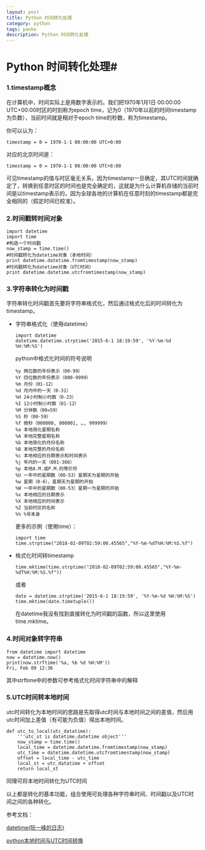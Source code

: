 ```yaml
---
layout: post
title: Python 时间转化处理
category: python
tags: panko
description: Python 时间转化处理
---
```

# Python 时间转化处理#

### 1.**timestamp概念**

在计算机中，时间实际上是用数字表示的。我们把1970年1月1日 00:00:00 UTC+00:00时区的时刻称为epoch time，记为0（1970年以前的时间timestamp为负数），当前时间就是相对于epoch time的秒数，称为timestamp。

你可以认为：

```
timestamp = 0 = 1970-1-1 00:00:00 UTC+0:00
```

对应的北京时间是：

```
timestamp = 0 = 1970-1-1 08:00:00 UTC+8:00
```

可见timestamp的值与时区毫无关系，因为timestamp一旦确定，其UTC时间就确定了，转换到任意时区的时间也是完全确定的，这就是为什么计算机存储的当前时间是以timestamp表示的，因为全球各地的计算机在任意时刻的timestamp都是完全相同的（假定时间已校准）。



### 2.**时间戳转时间对象**

```
import datetime
import time
#构造一个时间戳
now_stamp = time.time()
#时间戳转化为datetime对象（本地时间）
print datetime.datetime.fromtimestamp(now_stamp)
#时间戳转化为datetime对象（UTC时间）
print datetime.datetime.utcfromtimestamp(now_stamp)
```

### 3.**字符串转化为时间戳**

字符串转化时间戳首先要将字符串格式化，然后通过格式化后的时间转化为timestamp。

- 字符串格式化（使用datetime）

  ```
  import datetime
  datetime.datetime.strptime('2015-6-1 18:19:59', '%Y-%m-%d %H:%M:%S')
  ```
  python中格式化时间的符号说明

  ```
  %y 两位数的年份表示（00-99）
  %Y 四位数的年份表示（000-9999）
  %m 月份（01-12）
  %d 月内中的一天（0-31）
  %H 24小时制小时数（0-23）
  %I 12小时制小时数（01-12）
  %M 分钟数（00=59）
  %S 秒（00-59）
  %f 微秒（000000, 000001, …, 999999）
  %a 本地简化星期名称
  %A 本地完整星期名称
  %b 本地简化的月份名称
  %B 本地完整的月份名称
  %c 本地相应的日期表示和时间表示
  %j 年内的一天（001-366）
  %p 本地A.M.或P.M.的等价符
  %U 一年中的星期数（00-53）星期天为星期的开始
  %w 星期（0-6），星期天为星期的开始
  %W 一年中的星期数（00-53）星期一为星期的开始
  %x 本地相应的日期表示
  %X 本地相应的时间表示
  %Z 当前时区的名称
  %% %号本身
  ```

  更多的示例（使用time）：

  ```
  import time
  time.strptime("2018-02-09T02:59:00.45565","%Y-%m-%dT%H:%M:%S.%f")
  ```

- 格式化时间转timestamp

  ```
  time.mktime(time.strptime("2018-02-09T02:59:00.45565","%Y-%m-%dT%H:%M:%S.%f"))
  ```
  或者

  ```
  date = datetime.strptime('2015-6-1 18:19:59', '%Y-%m-%d %H:%M:%S')
  time.mktime(date.timetuple())
  ```
  在datetime我没有找到直接转化为时间戳的函数，所以这里使用time.mktime。

### 4.**时间对象转字符串**

```
from datetime import datetime
now = datetime.now()
print(now.strftime('%a, %b %d %H:%M'))
Fri, Feb 09 12:36
```

其中strftime中的参数可参考格式化时间字符串中的解释

### 5.**UTC时间转本地时间**

utc时间转化为本地时间的思路是先取得utc时间与本地时间之间的差值，然后用utc时间加上差值（有可能为负值）得出本地时间。

```
def utc_to_local(utc_datatime):
    '''utc_st is datetime.datetime object'''
    now_stamp = time.time()
    local_time = datetime.datetime.fromtimestamp(now_stamp)
    utc_time = datetime.datetime.utcfromtimestamp(now_stamp)
    offset = local_time - utc_time
    local_st = utc_datatime + offset
    return local_st
```
同理可将本地时间转化为UTC时间

以上都是转化的基本功能，组合使用可处理各种字符串时间、时间戳以及UTC时间之间的各种转化。



参考文档：

[datetime(阮一峰的日志)](https://www.liaoxuefeng.com/wiki/0014316089557264a6b348958f449949df42a6d3a2e542c000/001431937554888869fb52b812243dda6103214cd61d0c2000/)

[python本地时间与UTC时间转换](http://blog.sina.com.cn/s/blog_4da051a60102v221.html) 